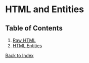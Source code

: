 # HTML and Entities

## Table of Contents

1. [Raw HTML](raw-html/)
2. [HTML Entities](entities/)

[Back to Index](../index.md) 